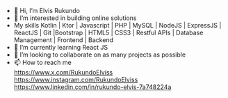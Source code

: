 - 👋 Hi, I’m Elvis Rukundo
- 👀 I’m interested in building online solutions
- My skills Kotlin | Ktor | Javascript | PHP | MySQL | NodeJS | ExpressJS | ReactJS | Git |Bootstrap | HTML5 | CSS3 | Restful APIs | Database Management | Frontend | Backend  
- 🌱 I’m currently learning React JS
- 💞️ I’m looking to collaborate on as many projects as possible
- 📫 How to reach me
  <br>
        https://www.x.com/RukundoElviss
    <br>
        https://www.instagram.com/RukundoElviss
  <br>
        https://www.linkedin.com/in/rukundo-elvis-7a748224a

